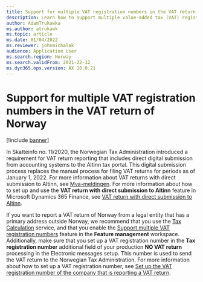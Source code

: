 ```yaml
---
title: Support for multiple VAT registration numbers in the VAT return of Norway
description: Learn how to support multiple value-added tax (VAT) registration numbers in a VAT return of Norway, including an outline on reporting VAT returns.
author: AdamTrukawka
ms.author: atrukawk
ms.topic: article
ms.date: 01/04/2022
ms.reviewer: johnmichalak
audience: Application User
ms.search.region: Norway
ms.search.validFrom: 2021-22-12
ms.dyn365.ops.version: AX 10.0.21
---
```


# Support for multiple VAT registration numbers in the VAT return of Norway

[!include [banner](../../includes/banner.md)]

In Skatteinfo no. 11/2020, the Norwegian Tax Administration introduced a requirement for VAT return reporting that includes direct digital submission from accounting systems to the Altinn tax portal. This digital submission process replaces the manual process for filing VAT returns for periods as of January 1, 2022. For more information about VAT returns with direct submission to Altinn, see [Mva-meldingen](https://skatteetaten.github.io/mva-meldingen/english/). For more information about how to set up and use the **VAT return with direct submission to Altinn** feature in Microsoft Dynamics 365 Finance, see [VAT return with direct submission to Altinn](emea-nor-vat-return.md).

If you want to report a VAT return of Norway from a legal entity that has a primary address outside Norway, we recommend that you use the [Tax Calculation](../global/global-tax-calcuation-service-overview.md) service, and that you enable the [Support multiple VAT registration numbers](../global/emea-multiple-vat-registration-numbers.md) feature in the **Feature management** workspace. Additionally, make sure that you set up a VAT registration number in the **Tax registration number** additional field of your production **NO VAT return** processing in the Electronic messages setup. This number is used to send the VAT return to the Norwegian Tax Administration. For more information about how to set up a VAT registration number, see [Set up the VAT registration number of the company that is reporting a VAT return](emea-nor-vat-return-setup.md#vat-registration-number).
